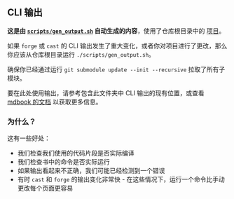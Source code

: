## CLI 输出

**这是由 [`scripts/gen_output.sh`](../../scripts/gen_output.sh) 自动生成的内容**，使用了仓库根目录中的 [项目](../../projects)。

如果 `forge` 或 `cast` 的 CLI 输出发生了重大变化，或者你对项目进行了更改，那么你应该从仓库根目录运行 `./scripts/gen_output.sh`。

确保你已经通过运行 `git submodule update --init --recursive` 拉取了所有子模块。

要在此处使用输出，请参考包含此文件夹中 CLI 输出的现有位置，或查看 [mdbook 的文档](https://rust-lang.github.io/mdBook/format/mdbook.html) 以获取更多信息。

### 为什么？

这有一些好处：

- 我们检查我们使用的代码片段是否实际编译
- 我们检查书中的命令是否实际运行
- 如果输出看起来不正确，我们可能已经检测到一个错误
- 有时 `cast` 和 `forge` 的输出变化非常快 - 在这些情况下，运行一个命令比手动更改每个页面更容易